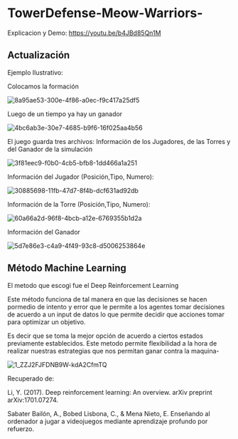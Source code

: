 # TowerDefense-Meow-Warriors-


Explicacion y Demo: https://youtu.be/b4JBd85Qn1M


 ## Actualización
 
 Ejemplo Ilustrativo:
 
 
 Colocamos la formación
 
![8a95ae53-300e-4f86-a0ec-f9c417a25df5](https://user-images.githubusercontent.com/84298966/198122551-b18d4655-918b-4d8c-8a66-283abf450fa2.jpg)


Luego de un tiempo ya hay un ganador

![4bc6ab3e-30e7-4685-b9f6-16f025aa4b56](https://user-images.githubusercontent.com/84298966/198122713-fb82bb4d-93c1-4c5c-bfd6-0bb080172cae.jpg)

El juego guarda tres archivos: Información de los Jugadores, de las Torres y del Ganador de la simulación

![3f81eec9-f0b0-4cb5-bfb8-1dd466a1a251](https://user-images.githubusercontent.com/84298966/198123297-999477c0-a468-41cc-8e25-b36c43f74608.jpg)


Información del Jugador (Posición,Tipo, Numero):

![30885698-11fb-47d7-8f4b-dcf631ad92db](https://user-images.githubusercontent.com/84298966/198123377-75ab25e2-6a0e-4947-9671-80899ba47660.jpg)

Información de la Torre (Posición,Tipo, Numero):

![60a66a2d-96f8-4bcb-a12e-6769355b1d2a](https://user-images.githubusercontent.com/84298966/198123490-1c28b645-c1c5-4067-9ada-32efddbbece3.jpg)

Información del Ganador

![5d7e86e3-c4a9-4f49-93c8-d5006253864e](https://user-images.githubusercontent.com/84298966/198123546-6ba4525c-568b-4e52-a076-5539cb98ea12.jpg)

 ## Método Machine Learning
 
 El metodo que escogi fue el Deep Reinforcement Learning
 
 Este método funciona de tal manera en que las decisiones se hacen pormedio de intento y error que le permite a los agentes tomar decisiones de acuerdo a un input de datos lo que permite decidir que acciones tomar para optimizar un objetivo.
 
 Es decir que se toma la mejor opción de acuerdo a ciertos estados previamente establecidos. Este metodo permite flexibilidad a la hora de realizar nuestras estrategias que nos permitan ganar contra la maquina-
 
 ![1_ZZJ2FJFDNB9W-kdA2CfmTQ](https://user-images.githubusercontent.com/84298966/198126142-077d7d74-45d4-4e86-b0c0-9bee422c5f8e.png)

Recuperado de: 

Li, Y. (2017). Deep reinforcement learning: An overview. arXiv preprint arXiv:1701.07274.

Sabater Bailón, A., Bobed Lisbona, C., & Mena Nieto, E. Enseñando al ordenador a jugar a videojuegos mediante aprendizaje profundo por refuerzo.

 
